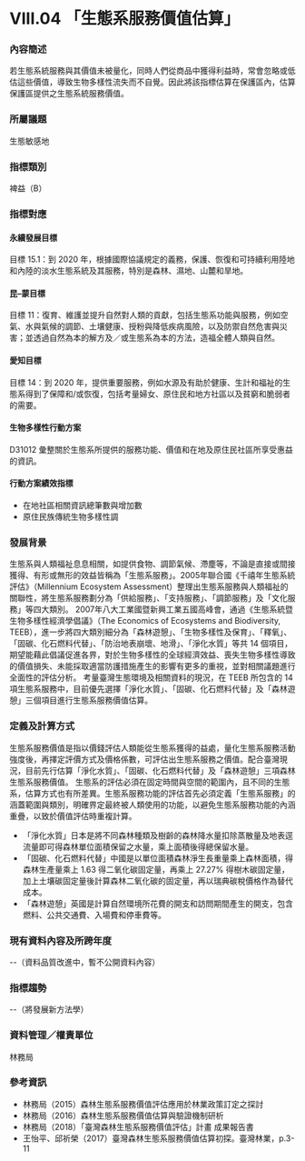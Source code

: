 # VIII.04 「生態系服務價值估算」

<script type="text/javascript" src="http://cdn.mathjax.org/mathjax/latest/MathJax.js?config=TeX-AMS-MML_HTMLorMML"></script>

### 內容簡述
若生態系統服務與其價值未被量化，同時人們從商品中獲得利益時，常會忽略或低估這些價值，導致生物多樣性流失而不自覺。因此將該指標估算在保護區內，估算保護區提供之生態系統服務價值。 
### 所屬議題
生態敏感地
### 指標類別
裨益（B）
### 指標對應
#### 永續發展目標
目標 15.1：到 2020 年，根據國際協議規定的義務，保護、恢復和可持續利用陸地和內陸的淡水生態系統及其服務，特別是森林、濕地、山麓和旱地。
#### 昆–蒙目標
目標 11：復育、維護並提升自然對人類的貢獻，包括生態系功能與服務，例如空氣、水與氣候的調節、土壤健康、授粉與降低疾病風險，以及防禦自然危害與災害；並透過自然為本的解方及／或生態系為本的方法，造福全體人類與自然。
#### 愛知目標
目標 14：到 2020 年，提供重要服務，例如水源及有助於健康、生計和福祉的生態系得到了保障和/或恢復，包括考量婦女、原住民和地方社區以及貧窮和脆弱者的需要。
#### 生物多樣性行動方案
D31012 彙整關於生態系所提供的服務功能、價值和在地及原住民社區所享受惠益的資訊。
#### 行動方案績效指標
* 在地社區相關資訊總筆數與增加數
* 原住民族傳統生物多樣性調
### 發展背景
生態系與人類福祉息息相關，如提供食物、調節氣候、滯塵等，不論是直接或間接獲得、有形或無形的效益皆稱為「生態系服務」。2005年聯合國《千禧年生態系統評估》（Millennium Ecosystem Assessment）整理出生態系服務與人類福祉的關聯性，將生態系服務劃分為「供給服務」、「支持服務」、「調節服務」及「文化服務」等四大類別。
2007年八大工業國暨新興工業五國高峰會，通過《生態系統暨生物多樣性經濟學倡議》（The Economics of Ecosystems and Biodiversity, TEEB），進一步將四大類別細分為「森林遊憩」、「生物多樣性及保育」、「釋氧」、「固碳、化石燃料代替」、「防治地表崩壞、地滑」、「淨化水質」等共 14 個項目，期望能藉此倡議促進各界，對於生物多樣性的全球經濟效益、喪失生物多樣性導致的價值損失、未能採取適當防護措施產生的影響有更多的重視，並對相關議題進行全面性的評估分析。
考量臺灣生態環境及相關資料的現況，在 TEEB 所包含的 14 項生態系服務中，目前優先選擇「淨化水質」、「固碳、化石燃料代替」及「森林遊憩」三個項目進行生態系服務價值估算。
### 定義及計算方式
生態系服務價值是指以價錢評估人類能從生態系獲得的益處，量化生態系服務活動強度後，再擇定評價方式及價格係數，可評估出生態系服務之價值。配合臺灣現況，目前先行估算「淨化水質」、「固碳、化石燃料代替」及「森林遊憩」三項森林生態系服務價值。
生態系的評估必須在固定時間與空間的範圍內，且不同的生態系，估算方式也有所差異。生態系服務功能的評估首先必須定義「生態系服務」的涵蓋範圍與類別，明確界定最終被人類使用的功能，以避免生態系服務功能的內涵重疊，以致於價值評估時重複計算。
* 「淨化水質」日本是將不同森林種類及樹齡的森林降水量扣除蒸散量及地表逕流量即可得森林單位面積保留之水量，乘上面積後得總保留水量。
* 「固碳、化石燃料代替」中國是以單位面積森林淨生長重量乘上森林面積，得森林生產量乘上 1.63 得二氧化碳固定量，再乘上 27.27% 得樹木碳固定量，加上土壤碳固定量後計算森林二氧化碳的固定量，再以瑞典碳稅價格作為替代成本。
* 「森林遊憩」英國是計算自然環境所花費的開支和訪問期間產生的開支，包含燃料、公共交通費、入場費和停車費等。
### 現有資料內容及所跨年度
--（資料品質改進中，暫不公開資料內容）
### 指標趨勢
--（將發展新方法學）
### 資料管理／權責單位
林務局
### 參考資訊
* 林務局（2015）森林生態系服務價值評估應用於林業政策訂定之探討
* 林務局（2016）森林生態系服務價值估算與驗證機制研析
* 林務局（2018）「臺灣森林生態系服務價值評估」計畫 成果報告書
* 王怡平、邱祈榮（2017）臺灣森林生態系服務價值估算初探。臺灣林業，p.3-11
